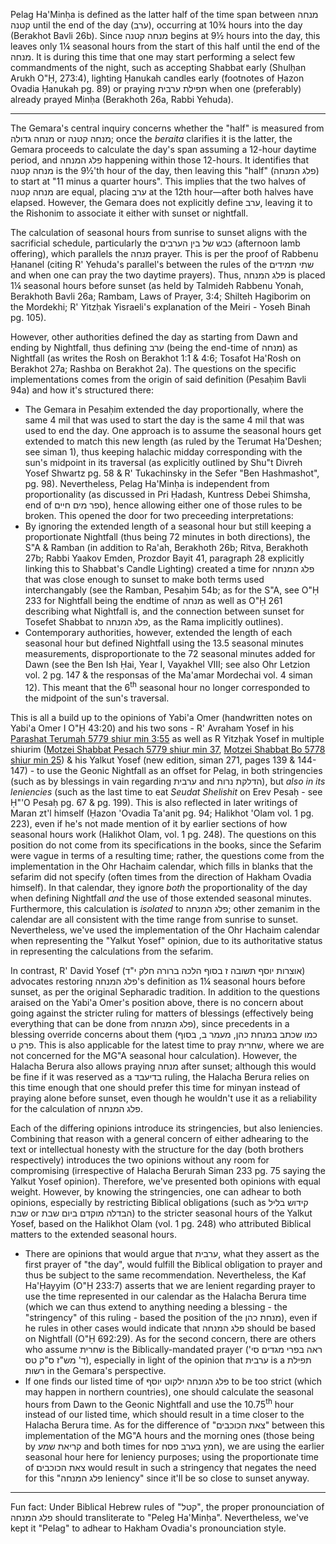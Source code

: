 Pelag Ha'Minḥa is defined as the latter half of the time span between מנחה קטנה until the end of the day (ערב), occurring at 10¾ hours into the day (Berakhot Bavli 26b). Since מנחה קטנה begins at 9½ hours into the day, this leaves only 1¼ seasonal hours from the start of this half until the end of the מנחה. It is during this time that one may start performing a select few commandments of the night, such as accepting Shabbat early (Shulḥan Arukh O"Ḥ, 273:4), lighting Ḥanukah candles early (footnotes of Ḥazon Ovadia Ḥanukah pg. 89) or praying תפילת ערבית when one (preferably) already prayed Minḥa (Berakhoth 26a, Rabbi Yehuda).

---

The Gemara's central inquiry concerns whether the "half" is measured from מנחה גדולה or מנחה קטנה; once the _beraita_ clarifies it is the latter, the Gemara proceeds to calculate the day's span assuming a 12-hour daytime period, and פלג המנחה happening within those 12-hours. It identifies that מנחה קטנה is the 9½'th hour of the day, then leaving this "half" (פלג המנחה) to start at "11 minus a quarter hours". This implies that the two halves of מנחה קטנה are equal, placing ערב at the 12th hour—after both halves have elapsed. However, the Gemara does not explicitly define ערב, leaving it to the Rishonim to associate it either with sunset or nightfall.

The calculation of seasonal hours from sunrise to sunset aligns with the sacrificial schedule, particularly the כבש של בין הערבים (afternoon lamb offering), which parallels the מנחה prayer. This is per the proof of Rabbenu Ḥananel (citing R' Yehuda's parallel's between the rules of the שתי תמידים and when one can pray the two daytime prayers). Thus, פלג המנחה is placed 1¼ seasonal hours before sunset (as held by Talmideh Rabbenu Yonah, Berakhoth Bavli 26a; Rambam, Laws of Prayer, 3:4; Shilteh Hagiborim on the Mordekhi; R' Yitzḥak Yisraeli's explanation of the Meiri - Yoseh Binah pg. 105).

However, other authorities defined the day as starting from Dawn and ending by Nightfall, thus defining ערב (being the end-time of מנחה) as Nightfall (as writes the Rosh on Berakhot 1:1 & 4:6; Tosafot Ha'Rosh on Berakhot 27a; Rashba on Berakhot 2a). The questions on the specific implementations comes from the origin of said definition (Pesaḥim Bavli 94a) and how it's structured there:

- The Gemara in Pesaḥim extended the day proportionally, where the same 4 mil that was used to start the day is the same 4 mil that was used to end the day. One approach is to assume the seasonal hours get extended to match this new length (as ruled by the Terumat Ha'Deshen; see siman 1), thus keeping halachic midday corresponding with the sun's midpoint in its traversal (as explicitly outlined by Shu"t Divreh Yosef Shwartz pg. 58 & R' Tukachinsky in the Sefer "Ben Hashmashot", pg. 98). Nevertheless, Pelag Ha'Minḥa is independent from proportionality (as discussed in Pri Ḥadash, Kuntress Debei Shimsha, end of ספר מים חיים), hence allowing either one of those rules to be broken. This opened the door for two preceeding interpretations:
- By ignoring the extended length of a seasonal hour but still keeping a proportionate Nightfall (thus being 72 minutes in both directions), the S"A & Ramban (in addition to Ra'ah, Berakhoth 26b; Ritva, Berakhoth 27b; Rabbi Yaakov Emden, Prozdor Bayit 41, paragraph 28 explicitly linking this to Shabbat's Candle Lighting) created a time for פלג המנחה that was close enough to sunset to make both terms used interchangably (see the Ramban, Pesaḥim 54b; as for the S"A, see O"Ḥ 233 for Nightfall being the endtime of מנחה as well as O"Ḥ 261 describing what Nightfall is, and the connection between sunset for Tosefet Shabbat to פלג המנחה, as the Rama implicitly outlines).
- Contemporary authorities, however, extended the length of each seasonal hour but defined Nightfall using the 13.5 seasonal minutes measurements, disproportionate to the 72 seasonal minutes added for Dawn (see the Ben Ish Ḥai, Year I, Vayakhel VIII; see also Ohr Letzion vol. 2 pg. 147 & the responsas of the Ma'amar Mordechai vol. 4 siman 12). This meant that the 6<sup>th</sup> seasonal hour no longer corresponded to the midpoint of the sun's traversal.

This is all a build up to the opinions of Yabi'a Omer (handwritten notes on Yabi'a Omer I O"Ḥ 43:20) and his two sons - R' Avraham Yosef in his [Parashat Terumah 5779 shiur min 3:55](https://torahanytime.com/lectures/76371) as well as R Yitzḥak Yosef in multiple shiurim ([Motzei Shabbat Pesach 5779 shiur min 37](https://torahanytime.com/lectures/81670), [Motzei Shabbat Bo 5778 shiur min 25](https://torahanytime.com/lectures/55391)) & his Yalkut Yosef (new edition, siman 271, pages 139 & 144-147) - to use the Geonic Nightfall as an offset for Pelag, in both stringencies (such as by blessings in vain regarding ערבית and הדלקת נרות), but _also in its leniencies_ (such as the last time to eat _Seudat Shelishit_ on Erev Pesaḥ - see Ḥ"'O Pesaḥ pg. 67 & pg. 199). This is also reflected in later writings of Maran zt'l himself (Ḥazon 'Ovadia Ta'anit pg. 94; Halikhot 'Olam vol. 1 pg. 223), even if he's not made mention of it by earlier sections of how seasonal hours work (Halikhot Olam, vol. 1 pg. 248). The questions on this position do not come from its specifications in the books, since the Sefarim were vague in terms of a resulting time; rather, the questions come from the implementation in the Ohr Hachaim calendar, which fills in blanks that the sefarim did not specify (often times from the direction of Hakham Ovadia himself). In that calendar, they ignore _both_ the proportionality of the day when defining Nightfall _and_ the use of those extended seasonal minutes. Furthermore, this calculation is _isolated_ to פלג המנחה; other zemanim in the calendar are all consistent with the time range from sunrise to sunset. Nevertheless, we've used the implementation of the Ohr Hachaim calendar when representing the "Yalkut Yosef" opinion, due to its authoritative status in representing the calculations from the sefarim.

In contrast, R' David Yosef (אוצרות יוסף תשובה ז בסוף הלכה ברורה חלק י"ד) advocates restoring פלג המנחה's definition as 1¼ seasonal hours before sunset, as per the original Sepharadic tradition. In addition to the questions araised on the Yabi'a Omer's position above, there is no concern about going against the stricter ruling for matters of blessings (effectively being everything that can be done from פלג המנחה), since precedents in a blessing override concerns about them (כמו שכתב במנחת כהן, מעמר ב, בסוף פרק ט. This is also applicable for the latest time to pray שחרית, where we are not concerned for the MG"A seasonal hour calculation). However, the Halacha Berura also allows praying מנחה after sunset; although this would be fine if it was reserved as a בדיעבד ruling, the Halacha Berura relies on this time enough that one should prefer this time for minyan instead of praying alone before sunset, even though he wouldn't use it as a reliability for the calculation of פלג המנחה.

Each of the differing opinions introduce its stringencies, but also leniencies. Combining that reason with a general concern of either adhearing to the text or intellectual honesty with the structure for the day (both brothers respectively) introduces the two opinions without any room for compromising (irrespective of Halacha Berurah Siman 233 pg. 75 saying the Yalkut Yosef opinion). Therefore, we've presented both opinions with equal weight. However, by knowing the stringencies, one can adhear to both opinions, especially by restricting Biblical obligations (such as קידוש בליל שבת or הבדלה מוקדם ביום שבת) to the stricter seasonal hours of the Yalkut Yosef, based on the Halikhot Olam (vol. 1 pg. 248) who attributed Biblical matters to the extended seasonal hours.
- There are opinions that would argue that ערבית, what they assert as the first prayer of "the day", would fulfill the Biblical obligation to prayer and thus be subject to the same recommendation. Nevertheless, the Kaf Ha'Ḥayyim (O"Ḥ 233:7) asserts that we are lenient regarding prayer to use the time represented in our calendar as the Halacha Berura time (which we can thus extend to anything needing a blessing - the "stringency" of this ruling - based the position of the מנחת כהן), even if he rules in other cases would indicate that פלג המנחה should be based on Nightfall (O"Ḥ 692:29). As for the second concern, there are others who assume שחרית is the Biblically-mandated prayer (ראה בפרי מגדים סי' ד' מש"ז ס"ק טס), especially in light of the opinion that ערבית is a תפילת רשות in the Gemara's perspective.
- If one finds our listed time of פלג המנחה ילקוט יוסף to be too strict (which may happen in northern countries), one should calculate the seasonal hours from Dawn to the Geonic Nightfall and use the 10.75<sup>th</sup> hour instead of our listed time, which should result in a time closer to the Halacha Berura time. As for the difference of "צאת הכוכבים" between this implementation of the MG"A hours and the morning ones (those being by קריאת שמע and both times for חמץ בערב פסח), we are using the earlier seasonal hour here for leniency purposes; using the proportionate time of צאת הכוכבים would result in such a stringency that negates the need for this "פלג המנחה leniency" since it'll be so close to sunset anyway.

---

Fun fact: Under Biblical Hebrew rules of "קטל", the proper pronounciation of פלג המנחה should transliterate to "Peleg Ha'Minḥa". Nevertheless, we've kept it "Pelag" to adhear to Hakham Ovadia's pronounciation style.